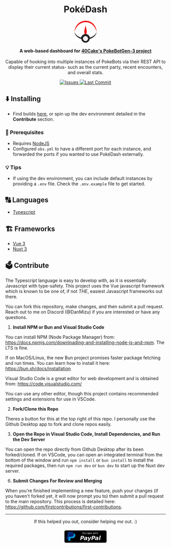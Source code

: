 <h1 align="center">PokéDash</h1>

<p align="center">
    <a href="#"><img src="./assets/logo.svg" width="15%" alt="Logo" /></a>
</p>

<p align="center">
    <b>A web-based dashboard for <a href="https://github.com/40Cakes/pokebot-gen3">40Cake's PokeBotGen-3 project</a></b>
    </br>
    </br>
    Capable of hooking into multiple instances of PokeBots via their REST API to display their current status- such as the current party, recent encounters, and overall stats.
    </br>
</p>

<p align="center">
    <a href="https://github.com/Dan-Mizu/PokeDash/issues" target="_blank">
        <img src="https://img.shields.io/github/issues/Dan-Mizu/PokeDash?color=red&style=for-the-badge" alt="Issues"/>
    </a>
    <a href="https://github.com/Dan-Mizu/PokeDash/commits" target="_blank">
        <img src="https://img.shields.io/github/last-commit/Dan-Mizu/PokeDash?color=darkgreen&style=for-the-badge" alt="Last Commit"/>
    </a>
</p>

## ⬇️ **Installing**

-   Find builds [here](https://github.com/Dan-Mizu/PokeDash/releases), or spin up the dev environment detailed in the <b>Contribute</b> section.

### 🚧 Prerequisites

-   Requires [NodeJS](https://nodejs.org/en/learn/getting-started/how-to-install-nodejs)
-   Configured `obs.yml` to have a different port for each instance, and forwarded the ports if you wanted to use PokéDash externally.

### 💡 Tips

-   If using the dev environment, you can include default instances by providing a `.env` file. Check the `.env.example` file to get started.

## 🔠 **Languages**

-   [Typescript](https://www.typescriptlang.org/)

## 🏗️ **Frameworks**

-   [Vue 3](https://vuejs.org/)
-   [Nuxt 3](https://nuxt.com/)

## 🗳️ **Contribute**

The Typescript language is easy to develop with, as it is essentially Javascript with type-safety. This project uses the Vue javascript framework which is known to be one of, if not _THE_, easiest Javascript frameworks out there.

You can fork this repository, make changes, and then submit a pull request. Reach out to me on Discord (@DanMizu) if you are interested or have any questions.

1. **Install NPM or Bun and Visual Studio Code**

You can install NPM (Node Package Manager) from: <https://docs.npmjs.com/downloading-and-installing-node-js-and-npm>. The LTS is fine.

If on MacOS/Linux, the new Bun project promises faster package fetching and run times. You can learn how to install it here: <https://bun.sh/docs/installation>

Visual Studio Code is a great editor for web development and is obtained from: <https://code.visualstudio.com/>

You can use any other editor, though this project contains recommended settings and extensions for use in VSCode.

2. **Fork/Clone this Repo**

Theres a button for this at the top right of this repo. I personally use the Github Desktop app to fork and clone repos easily.

3. **Open the Repo in Visual Studio Code, Install Dependencies, and Run the Dev Server**

You can open the repo directly from Github Desktop after its been forked/cloned. If on VSCode, you can open an integrated terminal from the bottom of the window and run `npm install` or `bun install` to install the required packages, then run `npm run dev` or `bun dev` to start up the Nuxt dev server.

6. **Submit Changes For Review and Merging**

When you're finished implementing a new feature, push your changes (if you haven't forked yet, it will now prompt you to) then submit a pull request to the main repository. This process is detailed here: <https://github.com/firstcontributions/first-contributions>.

<hr>

<p align="center" style="display: flex; justify-content: center;">
  If this helped you out, consider helping&nbsp;<i>me</i>&nbsp;out. :)
</p>

<p align="center" style="display: flex; justify-content: center;">
  <a href="https://www.paypal.com/paypalme/DanMizu" target="_blank" style="padding: 1%">
    <img height="40rem" src="./assets/paypal-donate-button.webp" alt="Donations"/>
  </a>
</p>

